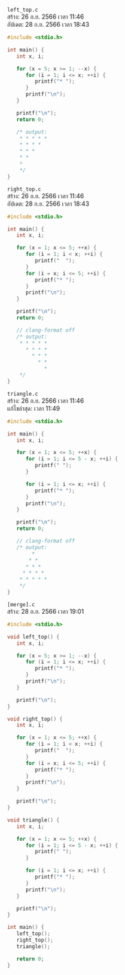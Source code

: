 `left_top.c`<br>
สร้าง: 26 ก.ย. 2566 เวลา 11:46<br>
อัปเดต: 28 ก.ย. 2566 เวลา 18:43<br>
```c
#include <stdio.h>

int main() {
   int x, i;

   for (x = 5; x >= 1; --x) {
      for (i = 1; i <= x; ++i) {
         printf("* ");
      }
      printf("\n");
   }

   printf("\n");
   return 0;

   /* output:
    * * * * *
    * * * *
    * * *
    * *
    *
    */
}

```
`right_top.c`<br>
สร้าง: 26 ก.ย. 2566 เวลา 11:46<br>
อัปเดต: 28 ก.ย. 2566 เวลา 18:43<br>
```c
#include <stdio.h>

int main() {
   int x, i;

   for (x = 1; x <= 5; ++x) {
      for (i = 1; i < x; ++i) {
         printf("  ");
      }
      for (i = x; i <= 5; ++i) {
         printf("* ");
      }
      printf("\n");
   }

   printf("\n");
   return 0;

   // clang-format off
   /* output:
    * * * * *
      * * * *
        * * *
          * *
            *
    */
}

```
`triangle.c`<br>
สร้าง: 26 ก.ย. 2566 เวลา 11:46<br>
แก้ไขล่าสุด: เวลา 11:49<br>

```c
#include <stdio.h>

int main() {
   int x, i;

   for (x = 1; x <= 5; ++x) {
      for (i = 1; i <= 5 - x; ++i) {
         printf(" ");
      }

      for (i = 1; i <= x; ++i) {
         printf("* ");
      }
      printf("\n");
   }

   printf("\n");
   return 0;

   // clang-format off
   /* output:
        *
       * *
      * * *
     * * * *
    * * * * *
    */
}

```
`[merge].c`<br>
สร้าง: 28 ก.ย. 2566 เวลา 19:01<br>
```c
#include <stdio.h>

void left_top() {
   int x, i;

   for (x = 5; x >= 1; --x) {
      for (i = 1; i <= x; ++i) {
         printf("* ");
      }
      printf("\n");
   }

   printf("\n");
}

void right_top() {
   int x, i;

   for (x = 1; x <= 5; ++x) {
      for (i = 1; i < x; ++i) {
         printf("  ");
      }
      for (i = x; i <= 5; ++i) {
         printf("* ");
      }
      printf("\n");
   }

   printf("\n");
}

void triangle() {
   int x, i;

   for (x = 1; x <= 5; ++x) {
      for (i = 1; i <= 5 - x; ++i) {
         printf(" ");
      }

      for (i = 1; i <= x; ++i) {
         printf("* ");
      }
      printf("\n");
   }

   printf("\n");
}

int main() {
   left_top();
   right_top();
   triangle();

   return 0;
}

```
